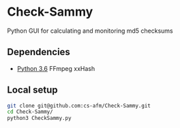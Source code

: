 # Check-Sammy

Python GUI for calculating and monitoring md5 checksums

## Dependencies

* [Python 3.6](https://www.python.org/downloads/)
  FFmpeg
  xxHash

## Local setup

```bash
git clone git@github.com:cs-afm/Check-Sammy.git
cd Check-Sammy/
python3 CheckSammy.py
```
